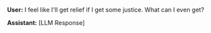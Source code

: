 **User:**
I feel like I'll get relief if I get some justice. What can I even get?

**Assistant:**
[LLM Response]

